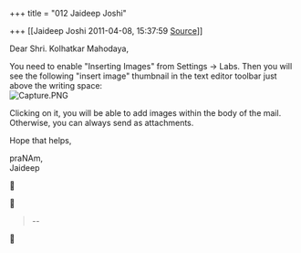 +++
title = "012 Jaideep Joshi"

+++
[[Jaideep Joshi	2011-04-08, 15:37:59 [Source](https://groups.google.com/g/samskrita/c/hdiO6ItX48g)]]



Dear Shri. Kolhatkar Mahodaya,  
  
You need to enable "Inserting Images" from Settings -> Labs. Then you will see the following "insert image" thumbnail in the text editor toolbar just above the writing space:  
![Capture.PNG](https://groups.google.com/group/samskrita/attach/7909dcccd9936fdc/Capture.PNG?part=0.1 "Capture.PNG")  
  
Clicking on it, you will be able to add images within the body of the mail. Otherwise, you can always send as attachments.  
  
Hope that helps,  
  
praNAm,  
Jaideep  
  
  
  
  





>   
>   
> --  




